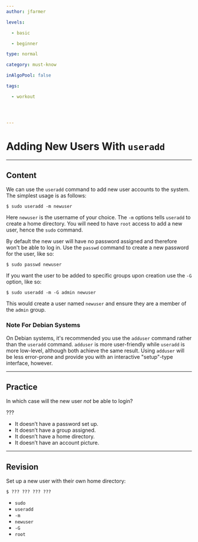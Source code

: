 ```yaml
---
author: jfarmer

levels:

  - basic

  - beginner

type: normal

category: must-know

inAlgoPool: false

tags:

  - workout




---
```


# Adding New Users With `useradd`

---
## Content

We can use the `useradd` command to add new user accounts to the system.  The simplest usage is as follows:

```console
$ sudo useradd -m newuser
```

Here `newuser` is the username of your choice.  The `-m` options tells `useradd` to create a home directory.  You will need to have `root` access to add a new user, hence the `sudo` command.

By default the new user will have no password assigned and therefore won't be able to log in.  Use the `passwd` command to create a new password for the user, like so:

```console
$ sudo passwd newuser
```

If you want the user to be added to specific groups upon creation use the `-G` option, like so:

```console
$ sudo useradd -m -G admin newuser
```

This would create a user named `newuser` and ensure they are a member of the `admin` group.

### Note For Debian Systems

On Debian systems, it's recommended you use the `adduser` command rather than the `useradd` command.  `adduser` is more user-friendly while `useradd` is more low-level, although both achieve the same result.  Using `adduser` will be less error-prone and provide you with an interactive "setup"-type interface, however.

---
## Practice

In which case will the new user *not* be able to login? 

???

* It doesn’t have a password set up.
* It doesn’t have a group assigned.
* It doesn’t have a home directory. 
* It doesn’t have an account picture.

---
## Revision

Set up a new user with their own home directory:
```
$ ??? ??? ??? ???
```

* `sudo`
* `useradd`
* `-m`
* `newuser`
* `-G`
* `root`

